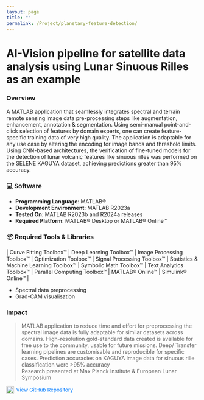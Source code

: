 ```yaml
---
layout: page
title: ""
permalink: /Project/planetary-feature-detection/
---
```

# AI-Vision pipeline for satellite data analysis using Lunar Sinuous Rilles as an example

### Overview  
A MATLAB application that seamlessly integrates spectral and terrain remote sensing image data pre-processing steps like augmentation, enhancement, annotation & segmentation. Using semi-manual point-and-click selection of features by domain experts, one can create feature-specific training data of very high quality. The application is adaptable for any use case by altering the encoding for image bands and threshold limits. Using CNN-based architectures, the verification of fine-tuned models for the detection of lunar volcanic features like sinuous rilles was performed on the SELENE KAGUYA dataset, achieving predictions greater than 95% accuracy.

### 💻 Software
- **Programming Language**: MATLAB®  
- **Development Environment**: MATLAB R2023a  
- **Tested On**: MATLAB R2023b and R2024a releases  
- **Required Platform**: MATLAB® Desktop or MATLAB® Online™

### 📦 Required Tools & Libraries
| Curve Fitting Toolbox™ | Deep Learning Toolbox™ | Image Processing Toolbox™ | Optimization Toolbox™ | Signal Processing Toolbox™ | Statistics & Machine Learning Toolbox™ | Symbolic Math Toolbox™ | Text Analytics Toolbox™ | Parallel Computing Toolbox™ | MATLAB® Online™ | Simulink® Online™ |
- Spectral data preprocessing
- Grad-CAM visualisation

### Impact  
> MATLAB application to reduce time and effort for preprocessing the spectral image data is fully adaptable for similar datasets across domains.
> High-resolution gold-standard data created is available for free use to the community, usable for future missions.
> Deep/ Transfer learning pipelines are customisable and reproducible for specific cases.
> Prediction accuracies on KAGUYA image data for sinuous rille classification were >95% accuracy  
> Research presented at Max Planck Institute & European Lunar Symposium

<div style="display: flex; justify-content: flex-start; align-items: center; max-width: 800px; margin: 10px auto; font-size: 0.95em;">
  <a href="https://github.com/DyutideeptaB/AI-for-Sinuous-Detection" target="_blank" style="text-decoration: none; color: #007bff; display: flex; align-items: center;">
    <img src="https://cdn.jsdelivr.net/npm/simple-icons@v9/icons/github.svg" alt="GitHub" width="20" height="20" style="margin-right: 6px;">
    View GitHub Repository
  </a>
</div>



